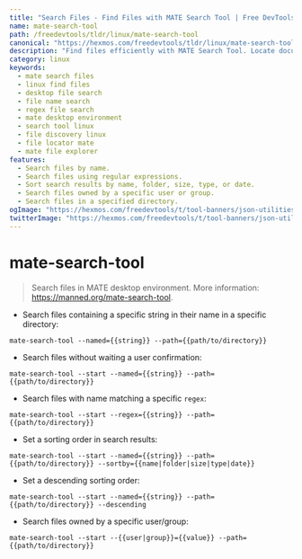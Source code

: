 ```yaml
---
title: "Search Files - Find Files with MATE Search Tool | Free DevTools"
name: mate-search-tool
path: /freedevtools/tldr/linux/mate-search-tool
canonical: "https://hexmos.com/freedevtools/tldr/linux/mate-search-tool/"
description: "Find files efficiently with MATE Search Tool. Locate documents and directories using name, regex, and other filters. Free online tool, no registration required."
category: linux
keywords:
  - mate search files
  - linux find files
  - desktop file search
  - file name search
  - regex file search
  - mate desktop environment
  - search tool linux
  - file discovery linux
  - file locator mate
  - mate file explorer
features:
  - Search files by name.
  - Search files using regular expressions.
  - Sort search results by name, folder, size, type, or date.
  - Search files owned by a specific user or group.
  - Search files in a specified directory.
ogImage: "https://hexmos.com/freedevtools/t/tool-banners/json-utilities-banner.png"
twitterImage: "https://hexmos.com/freedevtools/t/tool-banners/json-utilities-banner.png"
---
```


# mate-search-tool

> Search files in MATE desktop environment.
> More information: <https://manned.org/mate-search-tool>.

- Search files containing a specific string in their name in a specific directory:

`mate-search-tool --named={{string}} --path={{path/to/directory}}`

- Search files without waiting a user confirmation:

`mate-search-tool --start --named={{string}} --path={{path/to/directory}}`

- Search files with name matching a specific `regex`:

`mate-search-tool --start --regex={{string}} --path={{path/to/directory}}`

- Set a sorting order in search results:

`mate-search-tool --start --named={{string}} --path={{path/to/directory}} --sortby={{name|folder|size|type|date}}`

- Set a descending sorting order:

`mate-search-tool --start --named={{string}} --path={{path/to/directory}} --descending`

- Search files owned by a specific user/group:

`mate-search-tool --start --{{user|group}}={{value}} --path={{path/to/directory}}`
